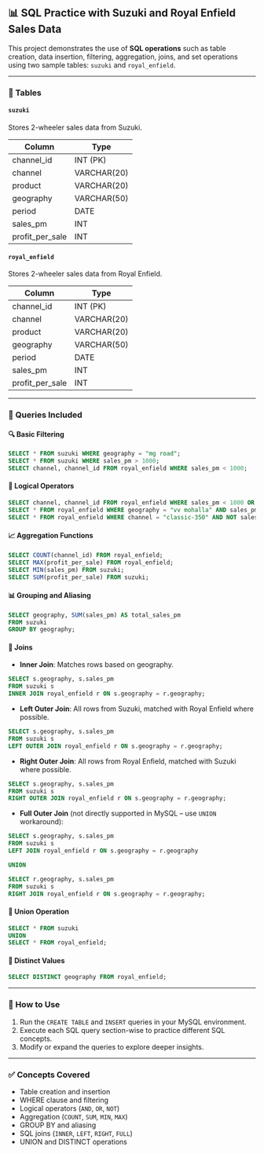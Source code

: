 ## 📊 SQL Practice with Suzuki and Royal Enfield Sales Data

This project demonstrates the use of **SQL operations** such as table creation, data insertion, filtering, aggregation, joins, and set operations using two sample tables: `suzuki` and `royal_enfield`.

---

### 📁 Tables

#### `suzuki`

Stores 2-wheeler sales data from Suzuki.

| Column            | Type        |
| ----------------- | ----------- |
| channel\_id       | INT (PK)    |
| channel           | VARCHAR(20) |
| product           | VARCHAR(20) |
| geography         | VARCHAR(50) |
| period            | DATE        |
| sales\_pm         | INT         |
| profit\_per\_sale | INT         |

#### `royal_enfield`

Stores 2-wheeler sales data from Royal Enfield.

| Column            | Type        |
| ----------------- | ----------- |
| channel\_id       | INT (PK)    |
| channel           | VARCHAR(20) |
| product           | VARCHAR(20) |
| geography         | VARCHAR(50) |
| period            | DATE        |
| sales\_pm         | INT         |
| profit\_per\_sale | INT         |

---

### 📌 Queries Included

#### 🔍 Basic Filtering

```sql
SELECT * FROM suzuki WHERE geography = "mg road";
SELECT * FROM suzuki WHERE sales_pm > 1000;
SELECT channel, channel_id FROM royal_enfield WHERE sales_pm < 1000;
```

#### 🧠 Logical Operators

```sql
SELECT channel, channel_id FROM royal_enfield WHERE sales_pm < 1000 OR sales_pm > 500;
SELECT * FROM royal_enfield WHERE geography = "vv mohalla" AND sales_pm > 500;
SELECT * FROM royal_enfield WHERE channel = "classic-350" AND NOT sales_pm < 1000;
```

#### 📈 Aggregation Functions

```sql
SELECT COUNT(channel_id) FROM royal_enfield;
SELECT MAX(profit_per_sale) FROM royal_enfield;
SELECT MIN(sales_pm) FROM suzuki;
SELECT SUM(profit_per_sale) FROM suzuki;
```

#### 📊 Grouping and Aliasing

```sql
SELECT geography, SUM(sales_pm) AS total_sales_pm
FROM suzuki
GROUP BY geography;
```

#### 🔗 Joins

* **Inner Join**: Matches rows based on geography.

```sql
SELECT s.geography, s.sales_pm
FROM suzuki s 
INNER JOIN royal_enfield r ON s.geography = r.geography;
```

* **Left Outer Join**: All rows from Suzuki, matched with Royal Enfield where possible.

```sql
SELECT s.geography, s.sales_pm
FROM suzuki s 
LEFT OUTER JOIN royal_enfield r ON s.geography = r.geography;
```

* **Right Outer Join**: All rows from Royal Enfield, matched with Suzuki where possible.

```sql
SELECT s.geography, s.sales_pm
FROM suzuki s 
RIGHT OUTER JOIN royal_enfield r ON s.geography = r.geography;
```

* **Full Outer Join** (not directly supported in MySQL – use `UNION` workaround):

```sql
SELECT s.geography, s.sales_pm
FROM suzuki s
LEFT JOIN royal_enfield r ON s.geography = r.geography

UNION

SELECT r.geography, s.sales_pm
FROM suzuki s
RIGHT JOIN royal_enfield r ON s.geography = r.geography;
```

#### 🔁 Union Operation

```sql
SELECT * FROM suzuki
UNION
SELECT * FROM royal_enfield;
```

#### 🔎 Distinct Values

```sql
SELECT DISTINCT geography FROM royal_enfield;
```

---

### 📂 How to Use

1. Run the `CREATE TABLE` and `INSERT` queries in your MySQL environment.
2. Execute each SQL query section-wise to practice different SQL concepts.
3. Modify or expand the queries to explore deeper insights.

---

### ✅ Concepts Covered

* Table creation and insertion
* WHERE clause and filtering
* Logical operators (`AND`, `OR`, `NOT`)
* Aggregation (`COUNT`, `SUM`, `MIN`, `MAX`)
* GROUP BY and aliasing
* SQL joins (`INNER`, `LEFT`, `RIGHT`, `FULL`)
* UNION and DISTINCT operations

